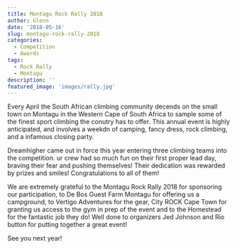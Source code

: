 ```yaml
---
title: Montagu Rock Rally 2018
author: Glenn
date: '2018-05-16'
slug: montagu-rock-rally-2018
categories:
  - Competition
  - Awards
tags:
  - Rock Rally
  - Montagu
description: ''
featured_image: 'images/rally.jpg'
---
```


Every April the South African climbing community decends on the small town on Montagu in the Western Cape of South Africa to sample some of the finest sport climbing the conutry has to offer. This annual event is highly anticipated, and involves a weekdn of camping, fancy dress, rock climbing, and a infamous closing party.   
  
Dreamhigher came out in force this year entering three climbing teams into the competition. ur crew had so much fun on their first proper lead day, braving their fear and pushing themselves! Their dedication was rewarded by prizes and smiles! Congratulations to all of them!  
  
We are extremely grateful to the Montagu Rock Rally 2018 for sponsoring our participation, to De Bos Guest Farm Montagu for offering us a campground, to Vertigo Adventures for the gear, City ROCK Cape Town for granting us access to the gym in prep of the event and to the Homestead for the fantastic job they do! Well done to organizers Jed Johnson and Rio button for putting together a great event!  
  
See you next year!  
  


